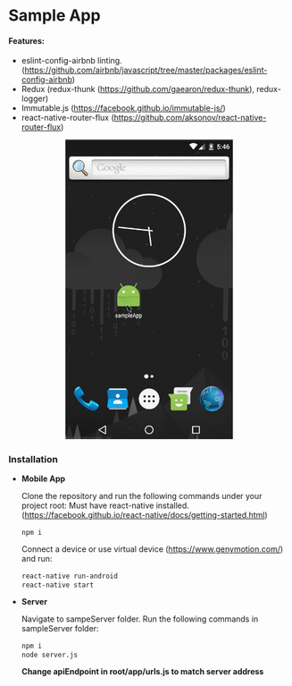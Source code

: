 # Sample App
#### Features:
* eslint-config-airbnb linting. (https://github.com/airbnb/javascript/tree/master/packages/eslint-config-airbnb)
* Redux (redux-thunk (https://github.com/gaearon/redux-thunk), redux-logger)
* Immutable.js (https://facebook.github.io/immutable-js/)
* react-native-router-flux (https://github.com/aksonov/react-native-router-flux)

<p align="center">
  <img src="./demo.gif" width="300"/>
</p>

### Installation
- <b>Mobile App</b>

  Clone the repository and run the following commands under your project root:
  Must have react-native installed. (https://facebook.github.io/react-native/docs/getting-started.html)
  ```
  npm i
  ```
  Connect a device or use virtual device (https://www.genymotion.com/) and run:
  ```
  react-native run-android
  react-native start
  ```
- <b>Server</b>

  Navigate to sampeServer folder.
  Run the following commands in sampleServer folder:
  ```
  npm i
  node server.js
  ```
  <b>Change apiEndpoint in root/app/urls.js to match server address</b>
